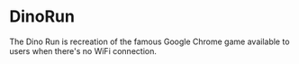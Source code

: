 # DinoRun
The Dino Run is recreation of the famous Google Chrome game available to users when there's no WiFi connection.

